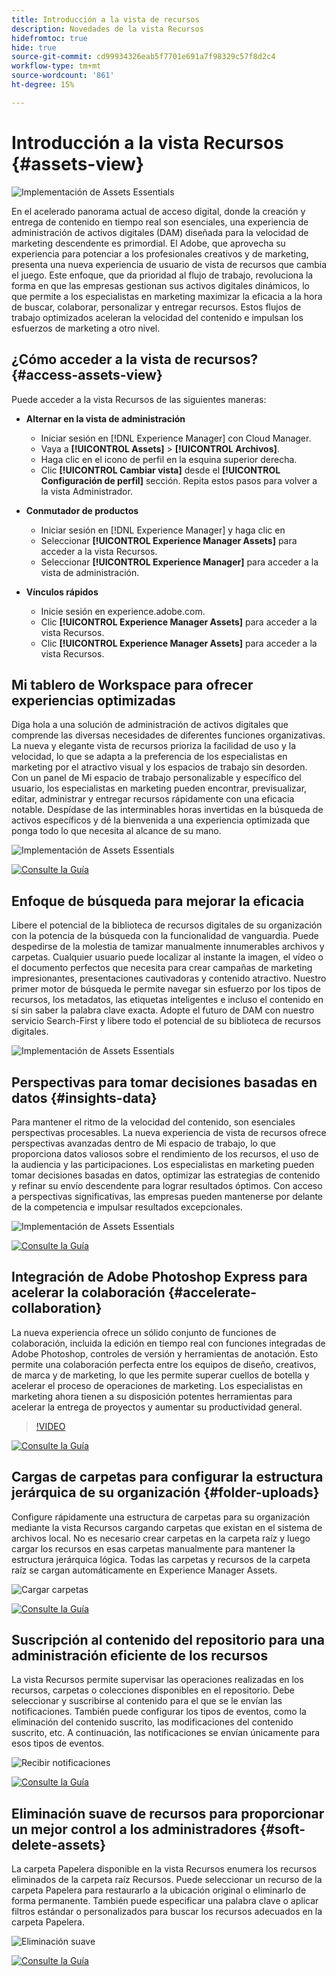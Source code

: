 ```yaml
---
title: Introducción a la vista de recursos
description: Novedades de la vista Recursos
hidefromtoc: true
hide: true
source-git-commit: cd99934326eab5f7701e691a7f98329c57f8d2c4
workflow-type: tm+mt
source-wordcount: '861'
ht-degree: 15%

---
```



# Introducción a la vista Recursos {#assets-view}

![Implementación de Assets Essentials](assets/banner-image.jpg)

En el acelerado panorama actual de acceso digital, donde la creación y entrega de contenido en tiempo real son esenciales, una experiencia de administración de activos digitales (DAM) diseñada para la velocidad de marketing descendente es primordial. El Adobe, que aprovecha su experiencia para potenciar a los profesionales creativos y de marketing, presenta una nueva experiencia de usuario de vista de recursos que cambia el juego. Este enfoque, que da prioridad al flujo de trabajo, revoluciona la forma en que las empresas gestionan sus activos digitales dinámicos, lo que permite a los especialistas en marketing maximizar la eficacia a la hora de buscar, colaborar, personalizar y entregar recursos. Estos flujos de trabajo optimizados aceleran la velocidad del contenido e impulsan los esfuerzos de marketing a otro nivel.

## ¿Cómo acceder a la vista de recursos? {#access-assets-view}

Puede acceder a la vista Recursos de las siguientes maneras:

* **Alternar en la vista de administración**

   * Iniciar sesión en [!DNL Experience Manager] con Cloud Manager.
   * Vaya a **[!UICONTROL Assets]** > **[!UICONTROL Archivos]**.
   * Haga clic en el icono de perfil en la esquina superior derecha.
   * Clic **[!UICONTROL Cambiar vista]** desde el **[!UICONTROL Configuración de perfil]** sección.
Repita estos pasos para volver a la vista Administrador.

* **Conmutador de productos**
   * Iniciar sesión en [!DNL Experience Manager] y haga clic en
   * Seleccionar **[!UICONTROL Experience Manager Assets]** para acceder a la vista Recursos.
   * Seleccionar **[!UICONTROL Experience Manager]** para acceder a la vista de administración.

* **Vínculos rápidos**
   * Inicie sesión en experience.adobe.com.
   * Clic **[!UICONTROL Experience Manager Assets]** para acceder a la vista Recursos.
   * Clic **[!UICONTROL Experience Manager Assets]** para acceder a la vista Recursos.


## Mi tablero de Workspace para ofrecer experiencias optimizadas

Diga hola a una solución de administración de activos digitales que comprende las diversas necesidades de diferentes funciones organizativas. La nueva y elegante vista de recursos prioriza la facilidad de uso y la velocidad, lo que se adapta a la preferencia de los especialistas en marketing por el atractivo visual y los espacios de trabajo sin desorden. Con un panel de Mi espacio de trabajo personalizable y específico del usuario, los especialistas en marketing pueden encontrar, previsualizar, editar, administrar y entregar recursos rápidamente con una eficacia notable. Despídase de las interminables horas invertidas en la búsqueda de activos específicos y dé la bienvenida a una experiencia optimizada que ponga todo lo que necesita al alcance de su mano.

![Implementación de Assets Essentials](assets/my-workspace-demo.gif)

[![Consulte la Guía](https://helpx.adobe.com/content/dam/help/en/marketing-cloud/how-to/digital-foundation/_jcr_content/main-pars/image_1250343773/see-the-guide-sm.png)](my-workspace.md)

## Enfoque de búsqueda para mejorar la eficacia

Libere el potencial de la biblioteca de recursos digitales de su organización con la potencia de la búsqueda con la funcionalidad de vanguardia. Puede despedirse de la molestia de tamizar manualmente innumerables archivos y carpetas. Cualquier usuario puede localizar al instante la imagen, el vídeo o el documento perfectos que necesita para crear campañas de marketing impresionantes, presentaciones cautivadoras y contenido atractivo. Nuestro primer motor de búsqueda le permite navegar sin esfuerzo por los tipos de recursos, los metadatos, las etiquetas inteligentes e incluso el contenido en sí sin saber la palabra clave exacta. Adopte el futuro de DAM con nuestro servicio Search-First y libere todo el potencial de su biblioteca de recursos digitales.

![Implementación de Assets Essentials](assets/search-first.gif)

## Perspectivas para tomar decisiones basadas en datos {#insights-data}

Para mantener el ritmo de la velocidad del contenido, son esenciales perspectivas procesables. La nueva experiencia de vista de recursos ofrece perspectivas avanzadas dentro de Mi espacio de trabajo, lo que proporciona datos valiosos sobre el rendimiento de los recursos, el uso de la audiencia y las participaciones. Los especialistas en marketing pueden tomar decisiones basadas en datos, optimizar las estrategias de contenido y refinar su envío descendente para lograr resultados óptimos. Con acceso a perspectivas significativas, las empresas pueden mantenerse por delante de la competencia e impulsar resultados excepcionales.

![Implementación de Assets Essentials](assets/insights-overview.gif)

[![Consulte la Guía](https://helpx.adobe.com/content/dam/help/en/marketing-cloud/how-to/digital-foundation/_jcr_content/main-pars/image_1250343773/see-the-guide-sm.png)](manage-reports.md#view-live-statistics)

## Integración de Adobe Photoshop Express para acelerar la colaboración {#accelerate-collaboration}

La nueva experiencia ofrece un sólido conjunto de funciones de colaboración, incluida la edición en tiempo real con funciones integradas de Adobe Photoshop, controles de versión y herramientas de anotación. Esto permite una colaboración perfecta entre los equipos de diseño, creativos, de marca y de marketing, lo que les permite superar cuellos de botella y acelerar el proceso de operaciones de marketing. Los especialistas en marketing ahora tienen a su disposición potentes herramientas para acelerar la entrega de proyectos y aumentar su productividad general.

>[!VIDEO](https://video.tv.adobe.com/v/3420922)

[![Consulte la Guía](https://helpx.adobe.com/content/dam/help/en/marketing-cloud/how-to/digital-foundation/_jcr_content/main-pars/image_1250343773/see-the-guide-sm.png)](edit-images.md)

## Cargas de carpetas para configurar la estructura jerárquica de su organización {#folder-uploads}

Configure rápidamente una estructura de carpetas para su organización mediante la vista Recursos cargando carpetas que existan en el sistema de archivos local. No es necesario crear carpetas en la carpeta raíz y luego cargar los recursos en esas carpetas manualmente para mantener la estructura jerárquica lógica. Todas las carpetas y recursos de la carpeta raíz se cargan automáticamente en Experience Manager Assets.

![Cargar carpetas](assets/folder-uploads.gif)

[![Consulte la Guía](https://helpx.adobe.com/content/dam/help/en/marketing-cloud/how-to/digital-foundation/_jcr_content/main-pars/image_1250343773/see-the-guide-sm.png)](add-delete.md)

## Suscripción al contenido del repositorio para una administración eficiente de los recursos

La vista Recursos permite supervisar las operaciones realizadas en los recursos, carpetas o colecciones disponibles en el repositorio. Debe seleccionar y suscribirse al contenido para el que se le envían las notificaciones. También puede configurar los tipos de eventos, como la eliminación del contenido suscrito, las modificaciones del contenido suscrito, etc. A continuación, las notificaciones se envían únicamente para esos tipos de eventos.

![Recibir notificaciones](assets/notifications.gif)

[![Consulte la Guía](https://helpx.adobe.com/content/dam/help/en/marketing-cloud/how-to/digital-foundation/_jcr_content/main-pars/image_1250343773/see-the-guide-sm.png)](manage-notifications.md)

## Eliminación suave de recursos para proporcionar un mejor control a los administradores {#soft-delete-assets}

La carpeta Papelera disponible en la vista Recursos enumera los recursos eliminados de la carpeta raíz Recursos. Puede seleccionar un recurso de la carpeta Papelera para restaurarlo a la ubicación original o eliminarlo de forma permanente. También puede especificar una palabra clave o aplicar filtros estándar o personalizados para buscar los recursos adecuados en la carpeta Papelera.

![Eliminación suave](assets/soft-delete.gif)

[![Consulte la Guía](https://helpx.adobe.com/content/dam/help/en/marketing-cloud/how-to/digital-foundation/_jcr_content/main-pars/image_1250343773/see-the-guide-sm.png)](navigate-view.md)




